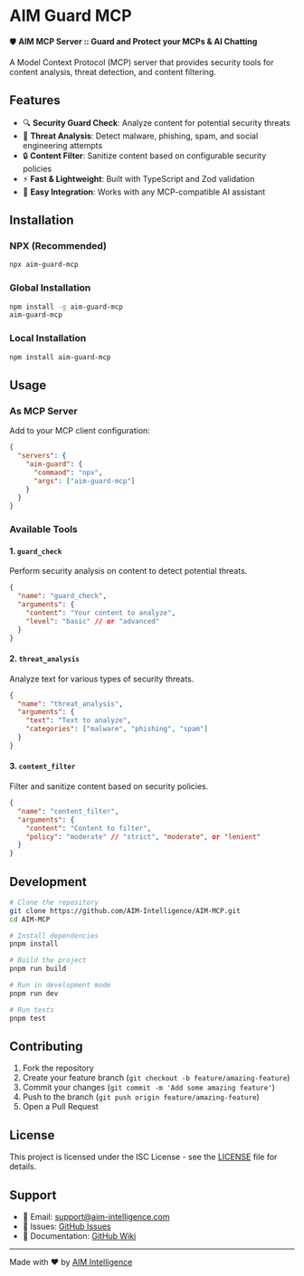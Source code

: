 # AIM Guard MCP

🛡️ **AIM MCP Server :: Guard and Protect your MCPs & AI Chatting**

A Model Context Protocol (MCP) server that provides security tools for content analysis, threat detection, and content filtering.

## Features

- 🔍 **Security Guard Check**: Analyze content for potential security threats
- 🚨 **Threat Analysis**: Detect malware, phishing, spam, and social engineering attempts
- 🔒 **Content Filter**: Sanitize content based on configurable security policies
- ⚡ **Fast & Lightweight**: Built with TypeScript and Zod validation
- 🔧 **Easy Integration**: Works with any MCP-compatible AI assistant

## Installation

### NPX (Recommended)

```bash
npx aim-guard-mcp
```

### Global Installation

```bash
npm install -g aim-guard-mcp
aim-guard-mcp
```

### Local Installation

```bash
npm install aim-guard-mcp
```

## Usage

### As MCP Server

Add to your MCP client configuration:

```json
{
  "servers": {
    "aim-guard": {
      "command": "npx",
      "args": ["aim-guard-mcp"]
    }
  }
}
```

### Available Tools

#### 1. `guard_check`

Perform security analysis on content to detect potential threats.

```json
{
  "name": "guard_check",
  "arguments": {
    "content": "Your content to analyze",
    "level": "basic" // or "advanced"
  }
}
```

#### 2. `threat_analysis`

Analyze text for various types of security threats.

```json
{
  "name": "threat_analysis",
  "arguments": {
    "text": "Text to analyze",
    "categories": ["malware", "phishing", "spam"]
  }
}
```

#### 3. `content_filter`

Filter and sanitize content based on security policies.

```json
{
  "name": "content_filter",
  "arguments": {
    "content": "Content to filter",
    "policy": "moderate" // "strict", "moderate", or "lenient"
  }
}
```

## Development

```bash
# Clone the repository
git clone https://github.com/AIM-Intelligence/AIM-MCP.git
cd AIM-MCP

# Install dependencies
pnpm install

# Build the project
pnpm run build

# Run in development mode
pnpm run dev

# Run tests
pnpm test
```

## Contributing

1. Fork the repository
2. Create your feature branch (`git checkout -b feature/amazing-feature`)
3. Commit your changes (`git commit -m 'Add some amazing feature'`)
4. Push to the branch (`git push origin feature/amazing-feature`)
5. Open a Pull Request

## License

This project is licensed under the ISC License - see the [LICENSE](LICENSE) file for details.

## Support

- 📧 Email: support@aim-intelligence.com
- 🐛 Issues: [GitHub Issues](https://github.com/AIM-Intelligence/AIM-MCP/issues)
- 📖 Documentation: [GitHub Wiki](https://github.com/AIM-Intelligence/AIM-MCP/wiki)

---

Made with ❤️ by [AIM Intelligence](https://github.com/AIM-Intelligence)
